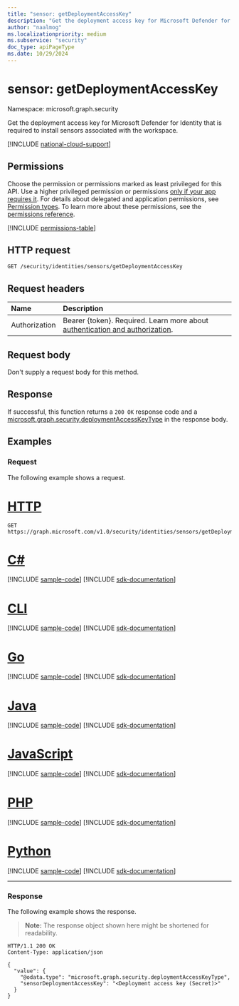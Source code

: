 ```yaml
---
title: "sensor: getDeploymentAccessKey"
description: "Get the deployment access key for Microsoft Defender for Identity that is required to install sensors associated with the workspace."
author: "naalmog"
ms.localizationpriority: medium
ms.subservice: "security"
doc_type: apiPageType
ms.date: 10/29/2024
---
```


# sensor: getDeploymentAccessKey

Namespace: microsoft.graph.security

Get the deployment access key for Microsoft Defender for Identity that is required to install sensors associated with the workspace.

[!INCLUDE [national-cloud-support](../../includes/global-us.md)]

## Permissions

Choose the permission or permissions marked as least privileged for this API. Use a higher privileged permission or permissions [only if your app requires it](/graph/permissions-overview#best-practices-for-using-microsoft-graph-permissions). For details about delegated and application permissions, see [Permission types](/graph/permissions-overview#permission-types). To learn more about these permissions, see the [permissions reference](/graph/permissions-reference).

<!-- { "blockType": "permissions", "name": "security_sensor_getdeploymentaccesskey" } -->
[!INCLUDE [permissions-table](../includes/permissions/security-sensor-getdeploymentaccesskey-permissions.md)]

## HTTP request

<!-- {
  "blockType": "ignored"
}
-->
``` http
GET /security/identities/sensors/getDeploymentAccessKey
```

## Request headers

|Name|Description|
|:---|:---|
|Authorization|Bearer {token}. Required. Learn more about [authentication and authorization](/graph/auth/auth-concepts).|

## Request body

Don't supply a request body for this method.

## Response

If successful, this function returns a `200 OK` response code and a [microsoft.graph.security.deploymentAccessKeyType](../resources/security-deploymentaccesskeytype.md) in the response body.

## Examples

### Request

The following example shows a request.
# [HTTP](#tab/http)
<!-- {
  "blockType": "request",
  "name": "sensorthis.getdeploymentaccesskey"
}
-->
``` http
GET https://graph.microsoft.com/v1.0/security/identities/sensors/getDeploymentAccessKey
```

# [C#](#tab/csharp)
[!INCLUDE [sample-code](../includes/snippets/csharp/sensorthisgetdeploymentaccesskey-csharp-snippets.md)]
[!INCLUDE [sdk-documentation](../includes/snippets/snippets-sdk-documentation-link.md)]

# [CLI](#tab/cli)
[!INCLUDE [sample-code](../includes/snippets/cli/sensorthisgetdeploymentaccesskey-cli-snippets.md)]
[!INCLUDE [sdk-documentation](../includes/snippets/snippets-sdk-documentation-link.md)]

# [Go](#tab/go)
[!INCLUDE [sample-code](../includes/snippets/go/sensorthisgetdeploymentaccesskey-go-snippets.md)]
[!INCLUDE [sdk-documentation](../includes/snippets/snippets-sdk-documentation-link.md)]

# [Java](#tab/java)
[!INCLUDE [sample-code](../includes/snippets/java/sensorthisgetdeploymentaccesskey-java-snippets.md)]
[!INCLUDE [sdk-documentation](../includes/snippets/snippets-sdk-documentation-link.md)]

# [JavaScript](#tab/javascript)
[!INCLUDE [sample-code](../includes/snippets/javascript/sensorthisgetdeploymentaccesskey-javascript-snippets.md)]
[!INCLUDE [sdk-documentation](../includes/snippets/snippets-sdk-documentation-link.md)]

# [PHP](#tab/php)
[!INCLUDE [sample-code](../includes/snippets/php/sensorthisgetdeploymentaccesskey-php-snippets.md)]
[!INCLUDE [sdk-documentation](../includes/snippets/snippets-sdk-documentation-link.md)]

# [Python](#tab/python)
[!INCLUDE [sample-code](../includes/snippets/python/sensorthisgetdeploymentaccesskey-python-snippets.md)]
[!INCLUDE [sdk-documentation](../includes/snippets/snippets-sdk-documentation-link.md)]

---

### Response

The following example shows the response.
>**Note:** The response object shown here might be shortened for readability.
<!-- {
  "blockType": "response",
  "truncated": true,
  "@odata.type": "microsoft.graph.security.deploymentAccessKeyType"
}
-->
``` http
HTTP/1.1 200 OK
Content-Type: application/json

{
  "value": {
    "@odata.type": "microsoft.graph.security.deploymentAccessKeyType",
    "sensorDeploymentAccessKey": "<Deployment access key (Secret)>"
  }
}
```
